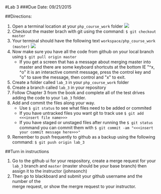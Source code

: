 #Lab 3
###Due Date: 09/21/2015

##Directions:
1. Open a terminal location at your ```php_course_work``` folder 
  ![](https://dl.dropboxusercontent.com/s/wn8dg3eq099dno7/2015-09-02%20at%207.42%20AM.png?dl=0)
1. Checkout the master brach with git using the command: ```$ git checkout master```
1. Your terminal should have the following text ```workspace/php_course_work (master)```
  ![](https://dl.dropboxusercontent.com/s/pbafbzkizoq2981/2015-09-02%20at%207.51%20AM.png?dl=0)
1. Now make sure you have all the code from github on your local branch using 
  ```$ git pull origin master```
    * If you get a screen that has a message about merging master into master
      and there are some keyboard shortcuts at the bottom IE "^x, ^o" it is an
      interactive commit message, press the control key and "o" to save the
      message, then control and "x" to exit.
1. Create a folder called ```lab_3``` in your ```php_course_work``` folder 
1. Create a branch called ```lab_3``` in your repository 
1. Follow Chapter 3 from the book and complete all of the test drives 
adding the code to your ```lab_3``` folder.
1. Add and commit the files along your way. 
    * Use ```$ git status``` to see what files need to be added or commited
    * If you have untracked files you want git to track use 
      ```$ git add <<<insert file name>>>```
    * If you have staged or unstaged files after running the ```$ git status``` 
      command you can commit them with 
      ```$ git commit -am "<<<insert your commit message here>>>"```
1. Remember to push frequently to github as a backup using the following command: 
  ```$ git push origin lab_3```


##Turn in instructions
1. Go to the github ui for your respository, create a merge request for your 
  ```lab_3``` branch and ```master``` (master should be your base branch) then 
  assign it to the instructor (johnsonch) 
2. Then go to blackboard and submit your github username and the number of the  
  merge request, or show the mergre request to your instructor.
